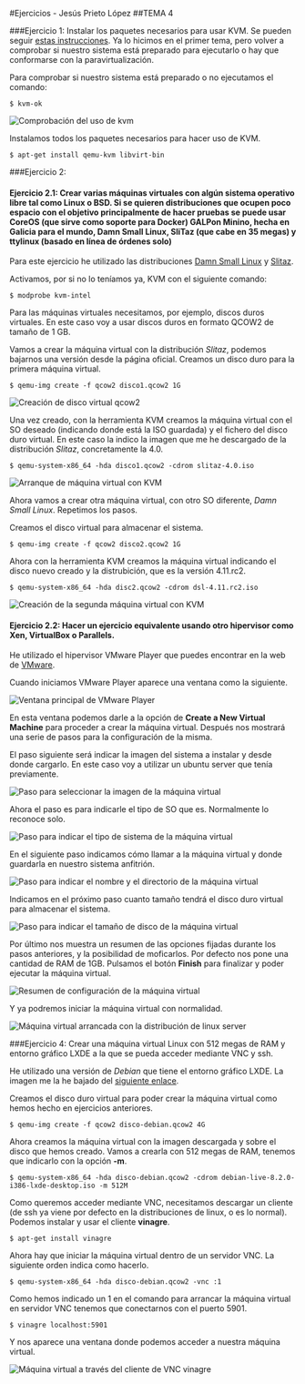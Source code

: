 #Ejercicios - Jesús Prieto López
##TEMA 4

###Ejercicio 1: Instalar los paquetes necesarios para usar KVM. Se pueden seguir [estas instrucciones](https://wiki.debian.org/KVM#Installation). Ya lo hicimos en el primer tema, pero volver a comprobar si nuestro sistema está preparado para ejecutarlo o hay que conformarse con la paravirtualización.

Para comprobar si nuestro sistema está preparado o no ejecutamos el comando:

`$ kvm-ok`

![Comprobación del uso de kvm](cap1)

Instalamos todos los paquetes necesarios para hacer uso de KVM.

`$ apt-get install qemu-kvm libvirt-bin`


###Ejercicio 2: 
#### Ejercicio 2.1: Crear varias máquinas virtuales con algún sistema operativo libre tal como Linux o BSD. Si se quieren distribuciones que ocupen poco espacio con el objetivo principalmente de hacer pruebas se puede usar CoreOS (que sirve como soporte para Docker) GALPon Minino, hecha en Galicia para el mundo, Damn Small Linux, SliTaz (que cabe en 35 megas) y ttylinux (basado en línea de órdenes solo)

Para este ejercicio he utilizado las distribuciones [Damn Small Linux](http://www.damnsmalllinux.org/download.html) y [Slitaz](http://www.slitaz.org/es/).

Activamos, por si no lo teníamos ya, KVM con el siguiente comando:

`$ modprobe kvm-intel`

Para las máquinas virtuales necesitamos, por ejemplo, discos duros virtuales. En este caso voy a usar discos duros en formato QCOW2 de tamaño de 1 GB.

Vamos a crear la máquina virtual con la distribución *Slitaz*, podemos bajarnos una versión desde la página oficial. Creamos un disco duro para la primera máquina virtual.

`$ qemu-img create -f qcow2 disco1.qcow2 1G`

![Creación de disco virtual qcow2](cap2)

Una vez creado, con la herramienta KVM creamos la máquina virtual con el SO deseado (indicando donde está la ISO guardada) y el fichero del disco duro virtual. En este caso la indico la imagen que me he descargado de la distribución *Slitaz*, concretamente la 4.0.

`$ qemu-system-x86_64 -hda disco1.qcow2 -cdrom slitaz-4.0.iso`

![Arranque de máquina virtual con KVM](cap3)

Ahora vamos a crear otra máquina virtual, con otro SO diferente, *Damn Small Linux*. Repetimos los pasos. 

Creamos el disco virtual para almacenar el sistema.

`$ qemu-img create -f qcow2 disco2.qcow2 1G`

Ahora con la herramienta KVM creamos la máquina virtual indicando  el disco nuevo creado y la distrubición, que es la versión 4.11.rc2. 

`$ qemu-system-x86_64 -hda disc2.qcow2 -cdrom dsl-4.11.rc2.iso`

![Creación de la segunda máquina virtual con KVM](cap4)

#### Ejercicio 2.2: Hacer un ejercicio equivalente usando otro hipervisor como Xen, VirtualBox o Parallels.

He utilizado el hipervisor VMware Player que puedes encontrar en la web de [VMware](http://www.vmware.com/es).

Cuando iniciamos VMware Player aparece una ventana como la siguiente.

![Ventana principal de VMware Player](cap5)

En esta ventana podemos darle a la opción de **Create a New Virtual Machine** para proceder a crear la máquina virtual. Después nos mostrará una serie de pasos para la configuración de la misma.

El paso siguiente será indicar la imagen del sistema a instalar y desde donde cargarlo. En este caso voy a utilizar un ubuntu server que tenía previamente.

![Paso para seleccionar la imagen de la máquina virtual](cap6)

Ahora el paso es para indicarle el tipo de SO que es. Normalmente lo reconoce solo.

![Paso para indicar el tipo de sistema de la máquina virtual](cap7)

En el siguiente paso indicamos cómo llamar a la máquina virtual y donde guardarla en nuestro sistema anfitrión.

![Paso para indicar el nombre y el directorio de la máquina virtual](cap8)

Indicamos en el próximo paso cuanto tamaño tendrá el disco duro virtual para almacenar el sistema.

![Paso para indicar el tamaño de disco de la máquina virtual](cap9)

Por último nos muestra un resumen de las opciones fijadas durante los pasos anteriores, y la posibilidad de moficarlos. Por defecto nos pone una cantidad de RAM de 1GB. Pulsamos el botón **Finish** para finalizar y poder ejecutar la máquina virtual.

![Resumen de configuración de la máquina virtual](cap10)

Y ya podremos iniciar la máquina virtual con normalidad. 

![Máquina virtual arrancada con la distribución de linux server](cap11)


###Ejercicio 4: Crear una máquina virtual Linux con 512 megas de RAM y entorno gráfico LXDE a la que se pueda acceder mediante VNC y ssh.

He utilizado una versión de *Debian* que tiene el entorno gráfico LXDE. La imagen me la he bajado del [siguiente enlace](http://cdimage.debian.org/debian-cd/current-live/i386/iso-hybrid/debian-live-8.2.0-i386-lxde-desktop.iso).

Creamos el disco duro virtual para poder crear la máquina virtual como hemos hecho en ejercicios anteriores.

`$ qemu-img create -f qcow2 disco-debian.qcow2 4G`

Ahora creamos la máquina virtual con la imagen descargada y sobre el disco que hemos creado. Vamos a crearla con 512 megas de RAM, tenemos que indicarlo con la opción **-m**.

`$ qemu-system-x86_64 -hda disco-debian.qcow2 -cdrom debian-live-8.2.0-i386-lxde-desktop.iso -m 512M`

Como queremos acceder mediante VNC, necesitamos descargar un cliente (de ssh ya viene por defecto en la distribuciones de linux, o es lo normal). Podemos instalar y usar el cliente **vinagre**.

`$ apt-get install vinagre`

Ahora hay que iniciar la máquina virtual dentro de un servidor VNC. La siguiente orden indica como hacerlo.

`$ qemu-system-x86_64 -hda disco-debian.qcow2 -vnc :1`

Como hemos indicado un 1 en el comando para arrancar la máquina virtual en servidor VNC tenemos que conectarnos con el puerto 5901.

`$ vinagre localhost:5901`

Y nos aparece una ventana donde podemos acceder a nuestra máquina virtual.

![Máquina virtual a través del cliente de VNC vinagre](cap13)



